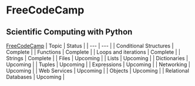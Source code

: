 # FreeCodeCamp

## Scientific Computing with Python
[FreeCodeCamp](https://www.freecodecamp.org/learn/scientific-computing-with-python)
| Topic | Status |
| --- | --- |
| Conditional Structures | Complete |
| Functions | Complete |
| Loops and iterations | Complete |
| Strings | Complete |
| Files | Upcoming |
| Lists | Upcoming |
| Dictionaries | Upcoming |
| Tuples | Upcoming |
| Expressions | Upcoming |
| Networking | Upcoming |
| Web Services | Upcoming |
| Objects | Upcoming |
| Relational Databases | Upcoming |
